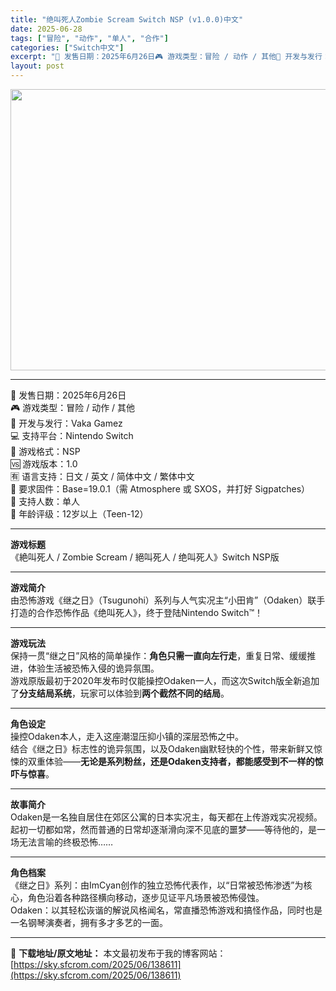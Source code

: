 ```yaml
---
title: "绝叫死人Zombie Scream Switch NSP (v1.0.0)中文"
date: 2025-06-28
tags: ["冒险", "动作", "单人", "合作"]
categories: ["Switch中文"]
excerpt: "📅 发售日期：2025年6月26日🎮 游戏类型：冒险 / 动作 / 其他🏢 开发与发行：Vaka Gamez💻 支持平台：Nintendo Switch📁 游戏格式：NSP🆚 游戏版本：1.0🈶 语言支持：日文 / 英文 / 简体中文 / 繁体中文🔧 要求固件：Base=19.0.1（需 Atmos&hellip;"
layout: post
---
```


<img class="aligncenter size-full wp-image-138612" src="https://sky.sfcrom.com/wp-content/uploads/2025/06/2025062810070474.webp" alt="" width="800" height="450" />

<hr />

📅 发售日期：2025年6月26日<br data-start="96" data-end="99" />🎮 游戏类型：冒险 / 动作 / 其他<br data-start="119" data-end="122" />🏢 开发与发行：Vaka Gamez<br data-start="141" data-end="144" />💻 支持平台：Nintendo Switch<br data-start="167" data-end="170" />📁 游戏格式：NSP<br data-start="181" data-end="184" />🆚 游戏版本：1.0<br data-start="195" data-end="198" />🈶 语言支持：日文 / 英文 / 简体中文 / 繁体中文<br data-start="227" data-end="230" />🔧 要求固件：Base=19.0.1（需 Atmosphere 或 SXOS，并打好 Sigpatches）<br data-start="285" data-end="288" />👤 支持人数：单人<br data-start="298" data-end="301" />🔞 年龄评级：12岁以上（Teen-12）

<hr />
<p data-start="390" data-end="482"><strong data-start="325" data-end="333">游戏标题</strong><br data-start="333" data-end="336" />《絶叫死人 / Zombie Scream / 絕叫死人 / 绝叫死人》Switch NSP版</p>


<hr />
<p data-start="390" data-end="482"><strong data-start="390" data-end="398">游戏简介</strong><br data-start="398" data-end="401" />由恐怖游戏《继之日》（Tsugunohi）系列与人气实况主“小田肯”（Odaken）联手打造的合作恐怖作品《绝叫死人》，终于登陆Nintendo Switch™！</p>


<hr data-start="484" data-end="487" />
<p data-start="489" data-end="635"><strong data-start="489" data-end="497">游戏玩法</strong><br data-start="497" data-end="500" />保持一贯“继之日”风格的简单操作：<strong data-start="517" data-end="531">角色只需一直向左行走</strong>，重复日常、缓缓推进，体验生活被恐怖入侵的诡异氛围。<br data-start="557" data-end="560" />游戏原版最初于2020年发布时仅能操控Odaken一人，而这次Switch版全新追加了<strong data-start="603" data-end="613">分支结局系统</strong>，玩家可以体验到<strong data-start="621" data-end="634">两个截然不同的结局</strong>。</p>


<hr data-start="637" data-end="640" />
<p data-start="642" data-end="770"><strong data-start="642" data-end="650">角色设定</strong><br data-start="650" data-end="653" />操控Odaken本人，走入这座潮湿压抑小镇的深层恐怖之中。<br data-start="682" data-end="685" />结合《继之日》标志性的诡异氛围，以及Odaken幽默轻快的个性，带来新鲜又惊悚的双重体验——<strong data-start="731" data-end="769">无论是系列粉丝，还是Odaken支持者，都能感受到不一样的惊吓与惊喜</strong>。</p>


<hr data-start="772" data-end="775" />
<p data-start="777" data-end="874"><strong data-start="777" data-end="785">故事简介</strong><br data-start="785" data-end="788" />Odaken是一名独自居住在郊区公寓的日本实况主，每天都在上传游戏实况视频。起初一切都如常，然而普通的日常却逐渐滑向深不见底的噩梦——等待他的，是一场无法言喻的终极恐怖……</p>


<hr data-start="876" data-end="879" />
<p data-start="881" data-end="1018"><strong data-start="881" data-end="889">角色档案</strong><br data-start="889" data-end="892" />《继之日》系列：由ImCyan创作的独立恐怖代表作，以“日常被恐怖渗透”为核心，角色沿着各种路径横向移动，逐步见证平凡场景被恐怖侵蚀。<br data-start="959" data-end="962" />Odaken：以其轻松诙谐的解说风格闻名，常直播恐怖游戏和搞怪作品，同时也是一名钢琴演奏者，拥有多才多艺的一面。</p>

---
📖 **下载地址/原文地址：** 本文最初发布于我的博客网站：[https://sky.sfcrom.com/2025/06/138611](https://sky.sfcrom.com/2025/06/138611)
